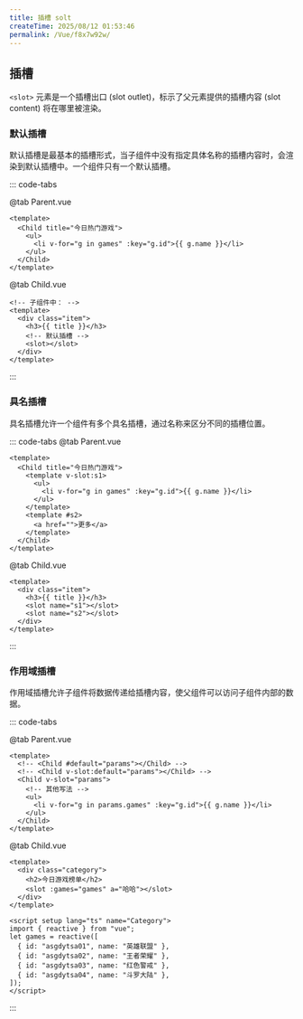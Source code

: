 ```yaml
---
title: 插槽 solt
createTime: 2025/08/12 01:53:46
permalink: /Vue/f8x7w92w/
---
```


## 插槽

`<slot>` 元素是一个插槽出口 (slot outlet)，标示了父元素提供的插槽内容 (slot content) 将在哪里被渲染。

### 默认插槽

默认插槽是最基本的插槽形式，当子组件中没有指定具体名称的插槽内容时，会渲染到默认插槽中。一个组件只有一个默认插槽。

::: code-tabs

@tab Parent.vue

```vue
<template>
  <Child title="今日热门游戏">
    <ul>
      <li v-for="g in games" :key="g.id">{{ g.name }}</li>
    </ul>
  </Child>
</template>
```

@tab Child.vue

```vue
<!-- 子组件中： -->
<template>
  <div class="item">
    <h3>{{ title }}</h3>
    <!-- 默认插槽 -->
    <slot></slot>
  </div>
</template>
```

:::

### 具名插槽

具名插槽允许一个组件有多个具名插槽，通过名称来区分不同的插槽位置。

::: code-tabs
@tab Parent.vue

```vue
<template>
  <Child title="今日热门游戏">
    <template v-slot:s1>
      <ul>
        <li v-for="g in games" :key="g.id">{{ g.name }}</li>
      </ul>
    </template>
    <template #s2>
      <a href="">更多</a>
    </template>
  </Child>
</template>
```

@tab Child.vue

```vue
<template>
  <div class="item">
    <h3>{{ title }}</h3>
    <slot name="s1"></slot>
    <slot name="s2"></slot>
  </div>
</template>
```

:::

### 作用域插槽

作用域插槽允许子组件将数据传递给插槽内容，使父组件可以访问子组件内部的数据。

::: code-tabs

@tab Parent.vue

```vue
<template>
  <!-- <Child #default="params"></Child> -->
  <!-- <Child v-slot:default="params"></Child> -->
  <Child v-slot="params">
    <!-- 其他写法 -->
    <ul>
      <li v-for="g in params.games" :key="g.id">{{ g.name }}</li>
    </ul>
  </Child>
</template>
```

@tab Child.vue

```vue
<template>
  <div class="category">
    <h2>今日游戏榜单</h2>
    <slot :games="games" a="哈哈"></slot>
  </div>
</template>

<script setup lang="ts" name="Category">
import { reactive } from "vue";
let games = reactive([
  { id: "asgdytsa01", name: "英雄联盟" },
  { id: "asgdytsa02", name: "王者荣耀" },
  { id: "asgdytsa03", name: "红色警戒" },
  { id: "asgdytsa04", name: "斗罗大陆" },
]);
</script>
```

:::
